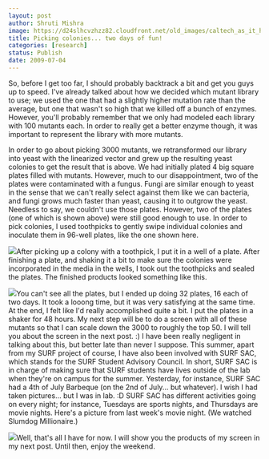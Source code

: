 ```yaml
---
layout: post
author: Shruti Mishra
image: https://d24slhcvzhzz82.cloudfront.net/old_images/caltech_as_it_happens/6a0105349b8251970b011571b2c2a1970b.jpg
title: Picking colonies... two days of fun!
categories: [research]
status: Publish
date: 2009-07-04
---
```


So, before I get too far, I should probably backtrack a bit and get you guys up to speed. I've already talked about how we decided which mutant library to use; we used the one that had a slightly higher mutation rate than the average, but one that wasn't so high that we killed off a bunch of enzymes. However, you'll probably remember that we only had modeled each library with 100 mutants each. In order to really get a better enzyme though, it was important to represent the library with more mutants.

In order to go about picking 3000 mutants, we retransformed our library into yeast with the linearized vector and grew up the resulting yeast colonies to get the result that is above. We had initially plated 4 big square plates filled with mutants. However, much to our disappointment, two of the plates were contaminated with a fungus. Fungi are similar enough to yeast in the sense that we can't really select against them like we can bacteria, and fungi grows much faster than yeast, causing it to outgrow the yeast. Needless to say, we couldn't use those plates. However, two of the plates (one of which is shown above) were still good enough to use. In order to pick colonies, I used toothpicks to gently swipe individual colonies and inoculate them in 96-well plates, like the one shown here.


![](https://d24slhcvzhzz82.cloudfront.net/old_images/caltech_as_it_happens/6a0105349b8251970b011570bde21a970c.jpg)After picking up a colony with a toothpick, I put it in a well of a plate. After finishing a plate, and shaking it a bit to make sure the colonies were incorporated in the media in the wells, I took out the toothpicks and sealed the plates. The finished products looked something like this.


![](https://d24slhcvzhzz82.cloudfront.net/old_images/caltech_as_it_happens/6a0105349b8251970b011571b30155970b.jpg)You can't see all the plates, but I ended up doing 32 plates, 16 each of two days. It took a looong time, but it was very satisfying at the same time. At the end, I felt like I'd really accomplished quite a bit. I put the plates in a shaker for 48 hours. My next step will be to do a screen with all of these mutants so that I can scale down the 3000 to roughly the top 50. I will tell you about the screen in the next post. :)
I have been really negligent in talking about this, but better late than never I suppose. This summer, apart from my SURF project of course, I have also been involved with SURF SAC, which stands for the SURF Student Advisory Council. In short, SURF SAC is in charge of making sure that SURF students have lives outside of the lab when they're on campus for the summer. Yesterday, for instance, SURF SAC had a 4th of July Barbeque (on the 2nd of July... but whatever). I wish I had taken pictures... but I was in lab. :D SURF SAC has different activities going on every night; for instance, Tuesdays are sports nights, and Thursdays are movie nights. Here's a picture from last week's movie night. (We watched Slumdog Millionaire.)


![](https://d24slhcvzhzz82.cloudfront.net/old_images/caltech_as_it_happens/6a0105349b8251970b011570be0372970c.jpg)Well, that's all I have for now. I will show you the products of my screen in my next post. Until then, enjoy the weekend.

